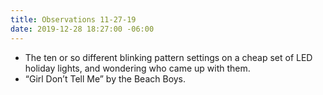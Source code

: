 ```yaml
---
title: Observations 11-27-19
date: 2019-12-28 18:27:00 -06:00
---
```


- The ten or so different blinking pattern settings on a cheap set of LED holiday lights, and wondering who came up with them.
- “Girl Don’t Tell Me” by the Beach Boys.